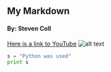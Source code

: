 ## My Markdown

#### By: Steven Coll

[Here is a link to YouTube](<https://www.youtube.com/>)
![alt text](https://www.gannett-cdn.com/presto/2019/01/02/PVCS/dac60909-bedf-4a59-a2ac-7a944071dadb-photo_004.jpg?width=534&height=712&fit=bounds&auto=webp "Here is a cat")

```python
s = "Python was used"
print s
```
